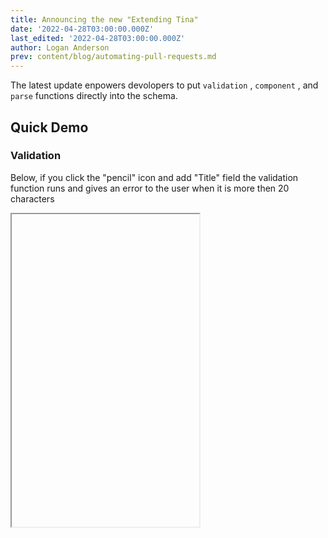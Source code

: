 ```yaml
---
title: Announcing the new "Extending Tina"
date: '2022-04-28T03:00:00.000Z'
last_edited: '2022-04-28T03:00:00.000Z'
author: Logan Anderson
prev: content/blog/automating-pull-requests.md
---
```


The latest update enpowers devolopers to put `validation` , `component` , and `parse` functions directly into the schema.&#x20;

## Quick Demo

### Validation

Below, if you click the "pencil" icon and add "Title" field the validation function runs and gives an error to the user when it is more then 20 characters

<Iframe
  height="500"
  iframeSrc="https://tina-gql-playground.vercel.app/?markdownCode=---%0Atitle%3A+Hello%2C+World%0A---&schemaCode=import+%7B+defineSchema+%7D+from+%27tinacms%27%0A%0Aexport+default+defineSchema%28%7B%0A++collections%3A+%5B%7B%0A++++label%3A+%22Post%22%2C%0A++++name%3A+%22post%22%2C%0A++++path%3A+%22posts%22%2C%0A++++fields%3A+%5B%7B%0A++++++label%3A+%22Title%22%2C%0A++++++name%3A+%22title%22%2C%0A++++++type%3A+%22string%22%2C%0A++++++ui%3A+%7B%0A++++++++validate%3A+%28val%29+%3D%3E+%7B%0A++++++++++if+%28val%3F.length+%3E+20%29+%7B%0A++++++++++++return+%22The+title+can+not+be+more+then+20+characters%22%0A++++++++++%7D%0A++++++++%7D%0A++++++%7D%0A++++%7D%5D%0A++%7D%5D%0A%7D%29&reactCode=import+*+as+React+from+%27react%27%0Aimport+%7B+useTina+%7D+from+%27tinacms%2Fdist%2Fedit-state%27%0A%0Aexport+default+function+Page%28props%29+%7B%0A++const+%7Bdata%2C+isLoading%7D+%3D+useTina%28%7B+query%3A+%60query+%7B%0A++getPostDocument%28relativePath%3A+%22hello-world.md%22%29+%7B%0A++++data+%7B%0A++++++title%0A++++%7D%0A++%7D%0A%7D%60%2C+%0A++++variables%3A+%7B%7D%2C+%0A++++data%3A+props.data%0A++%7D%29%0A++%0A++if%28isLoading%29+%7B%0A++++return+%3Cdiv%3ELoading...%3C%2Fdiv%3E%0A++%7D%0A%0A++return+%28%0A++++%3Cdiv+className%3D%22bg-white%22%3E%0A++++++%3Cdiv+className%3D%22max-w-7xl+mx-auto+text-center+py-12+px-4+sm%3Apx-6+lg%3Apy-16+lg%3Apx-8%22%3E%0A++++++++%3Ch2+className%3D%22text-3xl+font-extrabold+tracking-tight+text-gray-900+sm%3Atext-4xl%22%3E%0A++++++++++%3Cspan+className%3D%22block%22%3E%7Bdata.getPostDocument.data.title%7D%3C%2Fspan%3E%0A++++++++++%3Cspan+className%3D%22block%22%3EStart+your+free+trial+today.%3C%2Fspan%3E%0A++++++++%3C%2Fh2%3E%0A++++++++%3Cdiv+className%3D%22mt-8+flex+justify-center%22%3E%0A++++++++++%3Cdiv+className%3D%22inline-flex+rounded-md+shadow%22%3E%0A++++++++++++%3Ca%0A++++++++++++++href%3D%22%23%22%0A++++++++++++++className%3D%22inline-flex+items-center+justify-center+px-5+py-3+border+border-transparent+text-base+font-medium+rounded-md+text-white+bg-indigo-600+hover%3Abg-indigo-700%22%0A++++++++++++%3E%0A++++++++++++++Get+started%0A++++++++++++%3C%2Fa%3E%0A++++++++++%3C%2Fdiv%3E%0A++++++++++%3Cdiv+className%3D%22ml-3+inline-flex%22%3E%0A++++++++++++%3Ca%0A++++++++++++++href%3D%22%23%22%0A++++++++++++++className%3D%22inline-flex+items-center+justify-center+px-5+py-3+border+border-transparent+text-base+font-medium+rounded-md+text-indigo-700+bg-indigo-100+hover%3Abg-indigo-200%22%0A++++++++++++%3E%0A++++++++++++++Learn+more%0A++++++++++++%3C%2Fa%3E%0A++++++++++%3C%2Fdiv%3E%0A++++++++%3C%2Fdiv%3E%0A++++++%3C%2Fdiv%3E%0A++++%3C%2Fdiv%3E%0A++%29%0A%7D"
/>

### Custom components

With this update this custom compoments can be provided easily, see the example below for how to use a custom component.

<Iframe
  height="500"
  iframeSrc="https://tina-gql-playground.vercel.app/string-component?markdownCode=---%0Atitle%3A+Hello%2C+World%0A---&schemaCode=import+*+as+React+from+%22react%22%3B%0Aimport+%7B+defineSchema+%7D+from+%22tinacms%22%3B%0A%0Aexport+default+defineSchema%28%7B%0A++collections%3A+%5B%0A++++%7B%0A++++++label%3A+%22Post%22%2C%0A++++++name%3A+%22post%22%2C%0A++++++path%3A+%22posts%22%2C%0A++++++fields%3A+%5B%0A++++++++%7B%0A++++++++++label%3A+%22Title%22%2C%0A++++++++++name%3A+%22title%22%2C%0A++++++++++type%3A+%22string%22%2C%0A++++++++++ui%3A+%7B%0A++++++++++++component%3A+%28%7B+input+%7D%29+%3D%3E+%7B%0A++++++++++++++return+%28%0A++++++++++++++++%3Cdiv%3E%0A++++++++++++++++++%3Clabel+htmlFor%3D%22title%22%3ETitle%3A+%3C%2Flabel%3E%0A++++++++++++++++++%3Cinput+%7B...input%7D%3E%3C%2Finput%3E%0A++++++++++++++++%3C%2Fdiv%3E%0A++++++++++++++%29%3B%0A++++++++++++%7D%2C%0A++++++++++%7D%2C%0A++++++++%7D%2C%0A++++++%5D%2C%0A++++%7D%2C%0A++%5D%2C%0A%7D%29%3B%0A&reactCode=import+*+as+React+from+%27react%27%0Aimport+%7B+useTina+%7D+from+%27tinacms%2Fdist%2Fedit-state%27%0A%0Aexport+default+function+Page%28props%29+%7B%0A++const+%7Bdata%2C+isLoading%7D+%3D+useTina%28%7B+query%3A+%60query+%7B%0A++getPostDocument%28relativePath%3A+%22hello-world.md%22%29+%7B%0A++++data+%7B%0A++++++title%0A++++%7D%0A++%7D%0A%7D%60%2C+%0A++++variables%3A+%7B%7D%2C+%0A++++data%3A+props.data%0A++%7D%29%0A++%0A++if%28isLoading%29+%7B%0A++++return+%3Cdiv%3ELoading...%3C%2Fdiv%3E%0A++%7D%0A%0A++return+%28%0A++%3Cdiv+className%3D%22bg-white%22%3E%0A++++%3Cdiv+className%3D%22max-w-7xl+mx-auto+text-center+py-12+px-4+sm%3Apx-6+lg%3Apy-16+lg%3Apx-8%22%3E%0A++++++%3Ch2+className%3D%22text-3xl+font-extrabold+text-gray-900+sm%3Atext-4xl%22%3E%0A++++++++%7Bdata.getPostDocument.data%3F.title%7D%0A++++++%3C%2Fh2%3E%0A++++%3C%2Fdiv%3E%0A++%3C%2Fdiv%3E%0A%29%0A%7D"
/>

## How to update

> Check out [this getting started guide](/docs/setup-overview/) if you want to get started with tina

To update do the following,

### 1.  Update imports in the `.tina/schema.ts` file

We are going to be using the schema.ts file on the backend and fronend (previously it was just the frontend) so all imports from `@tinacms/cli` need to be changed to `tinacms` .

### 2 add `defineConfig`  to the schema.

We are now recommending that your config be seperate fromt he wrapper component and placed in the `schema.{ts,tsx,js}` or in its only folder.

So previously the schema file would look like this 

```ts
export default defineSchema({
  // schema here
})
``` 

must be changed to

```ts
import { defineSchema, defineConfig } from 'tinacms'
const schema = defineSchema({
  // schema here
})

export const tinaConfig = defineConfig({
  // pass schema and apiUrl to the config (required)
  schema: schema,
  apiUrl: apiUrl,
  // add other config that would have previosly been in the _app.{js,tsx} file in the <TinaCMS> component. 
  cmsCallback: (cms) =>{
    //...
  },
  mediaStore: async () => {
    //...
  }

})
export default schema
```




Next two files should be addedi in the `.tina/components`  folder

### 3 Add `.tina/components/TinaProvider.js`

This file handles the Tina configeration and the tina provider component, this will only be loaded in edit mode and an [example can be seen here](https://github.com/tinacms/tina-cloud-starter/blob/main/.tina/components/TinaProvider.jsx) and below. 

```js   
import TinaCMS from "tinacms";
import { tinaConfig } from "../schema.ts";

// Importing the TinaProvider directly into your page will cause Tina to be added to the production bundle.
// Instead, import the tina/provider/index default export to have it dynamially imported in edit-moode
/**
 *
 * @private Do not import this directly, please import the dynamic provider instead
 */
const TinaProvider = ({ children }) => {
  return <TinaCMS {...tinaConfig}>{children}</TinaCMS>;
};

```
### 4 Add `.tina/components/TinaDynamicProvider.js`

The `TinaDynamicProvider.js` handles  the loading of the TinaProvider when in "Edit mode".  [See this example](https://github.com/tinacms/tina-cloud-starter/blob/main/.tina/components/TinaDynamicProvider.jsx) or below for what the file looks like.

```js
import dynamic from "next/dynamic";
const TinaProvider = dynamic(() => import("./TinaProvider"), { ssr: false });
import { TinaEditProvider } from "tinacms/dist/edit-state";

const DynamicTina = ({ children }) => {
  return (
    <>
      <TinaEditProvider editMode={<TinaProvider>{children}</TinaProvider>}>
        {children}
      </TinaEditProvider>
    </>
  );
};

export default DynamicTina;
```

> [Read more](/docs/tina-folder/overview/#tinadynamicproviderjs) about these two files in our reference docs

### 5 Update your `_app.{js,tsx}`

The last step is to change your `_app.{js,tsx}` since we have moved the config and the provider to a seperate file this will be simplier then what was there previously.

`_app.{js,tsx}` before.

```js
import dynamic from "next/dynamic";
import { TinaEditProvider } from "tinacms/dist/edit-state";
//...

const App = ({ Component, pageProps }) => {
  return (
    <>
      <TinaEditProvider
        showEditButton={true}
        editMode={
          <TinaCMS
            cmsCallback={(cms) => {
              //...
            }}
            apiURL={apiURL}
          >
            <Component {...pageProps} />
          </TinaCMS>
        }
      >
        <Component {...pageProps} />
      </TinaEditProvider>
    </>
  );
};
export default App
```

Can now be changed to

```js
import DynamicTina  from '../.tina/components/TinaDynamicProvider'

const App = ({ Component, pageProps }) => {
  return (
    <DynamicTina>
      <Component {...pageProps} />
    </DynamicTina>
  );
};
export default App
```

This seperation of config into another file makes it much cleaner and easier to understand. The schema now being apaert of the config and used on the fronent end will not only allow functions to be passed and used it will also allow us to make less network requests since we have more informtion.


## Closing words

The new features we talked about in this artical only scratch the service of what is possible, please [read the docs](/docs/extending-tina/overview/) to find out more.

If you are having any issue at all please [react out to us on discord](https://discord.com/invite/zumN63Ybpf) or create a [github issue](https://github.com/tinacms/tinacms/issues/new/choose).



